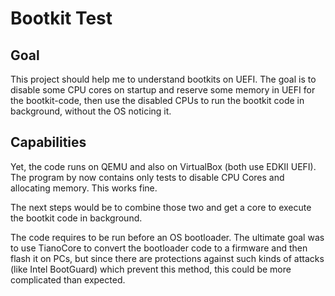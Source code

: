 # Bootkit Test

## Goal

This project should help me to understand bootkits on UEFI. The goal is to disable some CPU cores on startup
and reserve some memory in UEFI for the bootkit-code, then use the disabled CPUs to run the bootkit code in 
background, without the OS noticing it. 


## Capabilities

Yet, the code runs on QEMU and also on VirtualBox (both use EDKII UEFI). The program by now contains only tests to disable CPU Cores and allocating memory. This works fine. 

The next steps would be to combine those two and get a core to execute the bootkit code in background. 

The code requires to be run before an OS bootloader. The ultimate goal was to use TianoCore to convert the bootloader code to
a firmware and then flash it on PCs, but since there are protections against such kinds of attacks (like Intel BootGuard) which
prevent this method, this could be more complicated than expected. 



